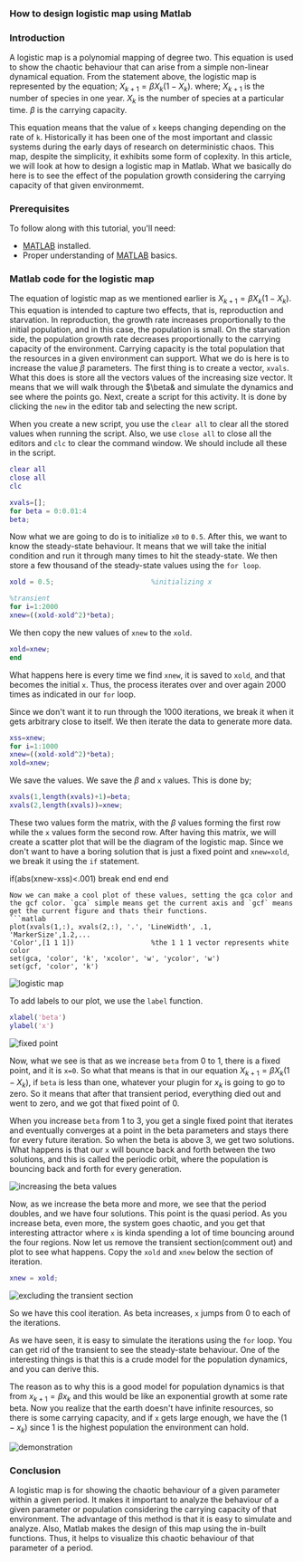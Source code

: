 ### How to design logistic map using Matlab
### Introduction
A logistic map is a polynomial mapping of degree two. This equation is used to show the chaotic behaviour that can arise from a simple non-linear dynamical equation. From the statement above, the logistic map is represented by the equation;
$X_{k+1}=\beta X_k(1-X_k)$. 
where;
$X_{k+1}$ is the number of species in one year.
$X_k$ is the number of species at a particular time.
$\beta$ is the carrying capacity.

This equation means that the value of `x` keeps changing depending on the rate of `k`. Historically it has been one of the most important and classic systems during the early days of research on deterministic chaos. This map, despite the simplicity, it exhibits some form of coplexity. In this article, we will look at how to design a logistic map in Matlab. What we basically do here is to see the effect of the population growth considering the carrying capacity of that given environmemt.

### Prerequisites
To follow along with this tutorial, you'll need:
- [MATLAB](https://www.mathworks.com/products/get-matlab.html?s_tid=gn_getml) installed.
- Proper understanding of [MATLAB](https://www.section.io/engineering-education/getting-started-with-matlab/) basics.

### Matlab code for the logistic map
The equation of logistic map as we mentioned earlier is $X_{k+1}=\beta X_k(1-X_k)$. This equation is intended to capture two effects, that is, reproduction and starvation. In reproduction, the growth rate increases proportionally to the initial population, and in this case, the population is small. On the starvation side, the population growth rate decreases proportionally to the carrying capacity of the environment. Carrying capacity is the total population that the resources in a given environment can support. What we do is here is to increase the value $\beta$ parameters. The first thing is to create a vector, `xvals`. What this does is store all the vectors values of the increasing size vector. It means that we will walk through the $\beta& and simulate the dynamics and see where the points go. Next, create a script for this activity. It is done by clicking the `new` in the editor tab and selecting the new script.

When you create a new script, you use the `clear all` to clear all the stored values when running the script. Also, we use `close all` to close all the editors and `clc` to clear the command window. We should include all these in the script.
```Matlab
clear all
close all
clc

xvals=[];
for beta = 0:0.01:4
beta;
```
Now what we are going to do is to initialize `x0` to `0.5`. After this, we want to know the steady-state behaviour. It means that we will take the initial condition and run it through many times to hit the steady-state. We then store a few thousand of the steady-state values using the `for loop`. 
```Matlab
xold = 0.5;                        %initializing x

%transient
for i=1:2000
xnew=((xold-xold^2)*beta);
```
We then copy the new values of `xnew` to the `xold`.
```Matlab
xold=xnew;
end
```
What happens here is every time we find `xnew`, it is saved to `xold`, and that becomes the initial `x`. Thus, the process iterates over and over again 2000 times as indicated in our `for` loop.

Since we don't want it to run through the 1000 iterations, we break it when it gets arbitrary close to itself. We then iterate the data to generate more data. 
```Matlab
xss=xnew;
for i=1:1000
xnew=((xold-xold^2)*beta);
xold=xnew;
```
We save the values. We save the $\beta$ and `x` values. This is done by;
```matlab
xvals(1,length(xvals)+1)=beta;
xvals(2,length(xvals))=xnew;
```
These two values form the matrix, with the $\beta$ values forming the first row while the `x` values form the second row. After having this matrix, we will create a scatter plot that will be the diagram of the logistic map. Since we don't want to have a boring solution that is just a fixed point and `xnew=xold`, we break it using the `if` statement.

if(abs(xnew-xss)<.001)
break
end
end
end
```
Now we can make a cool plot of these values, setting the gca color and the gcf color. `gca` simple means get the current axis and `gcf` means get the current figure and thats their functions. 
```matlab
plot(xvals(1,:), xvals(2,:), '.', 'LineWidth', .1, 'MarkerSize',1.2,...
'Color',[1 1 1])                   %the 1 1 1 vector represents white color
set(gca, 'color', 'k', 'xcolor', 'w', 'ycolor', 'w')
set(gcf, 'color', 'k')
```

![logistic map](/engineering-education/how-to-design-logistic-map-using-matlab/map_one.png)

To add labels to our plot, we use the `label` function.
```matlab
xlabel('beta')
ylabel('x')
```
![fixed point](/engineering-education/how-to-design-logistic-map-using-matlab/map_two.png)

Now, what we see is that as we increase `beta` from 0 to 1, there is a fixed point, and it is `x=0`. So what that means is that in our equation $X_{k+1}=\beta X_k(1-X_k)$, if `beta` is less than one, whatever your plugin for $x_k$ is going to go to zero. So it means that after that transient period, everything died out and went to zero, and we got that fixed point of 0.

When you increase `beta` from 1 to 3, you get a single fixed point that iterates and eventually converges at a point in the beta parameters and stays there for every future iteration. So when the beta is above 3, we get two solutions. What happens is that our `x` will bounce back and forth between the two solutions, and this is called the periodic orbit, where the population is bouncing back and forth for every generation.

![increasing the beta values](/engineering-education/how-to-design-logistic-map-using-matlab/map_three.png)

Now, as we increase the beta more and more, we see that the period doubles, and we have four solutions. This point is the quasi period. As you increase beta, even more, the system goes chaotic, and you get that interesting attractor where `x` is kinda spending a lot of time bouncing around the four regions.
Now let us remove the transient section(comment out) and plot to see what happens. Copy the `xold` and `xnew` below the section of iteration.
```Matlab
xnew = xold;
```

![excluding the transient section](/engineering-education/how-to-design-logistic-map-using-matlab/map_four.png)

So we have this cool iteration. As beta increases, `x` jumps from 0 to each of the iterations.

As we have seen, it is easy to simulate the iterations using the `for` loop. You can get rid of the transient to see the steady-state behaviour. One of the interesting things is that this is a crude model for the population dynamics, and you can derive this. 

The reason as to why this is a good model for population dynamics is that from $x_{k+1}=\beta x_k$ and this would be like an exponential growth at some rate beta. Now you realize that the earth doesn't have infinite resources, so there is some carrying capacity, and if `x` gets large enough, we have the $(1-x_k)$ since 1 is the highest population the environment can hold.

![demonstration](/engineering-education/how-to-design-logistic-map-using-matlab/map_five.png)

### Conclusion
A logistic map is for showing the chaotic behaviour of a given parameter within a given period. It makes it important to analyze the behaviour of a given parameter or population considering the carrying capacity of that environment. The advantage of this method is that it is easy to simulate and analyze. Also, Matlab makes the design of this map using the in-built functions. Thus, it helps to visualize this chaotic behaviour of that parameter of a period.




<!-- MathJax script -->
<script type="text/javascript" async
    src="https://cdnjs.cloudflare.com/ajax/libs/mathjax/2.7.1/MathJax.js?config=TeX-AMS-MML_HTMLorMML">
    MathJax.Hub.Config({
    tex2jax: {
      inlineMath: [['$','$'], ['\\(','\\)']],
      displayMath: [['$$','$$']],
      processEscapes: true,
      processEnvironments: true,
      skipTags: ['script', 'noscript', 'style', 'textarea', 'pre'],
      TeX: { equationNumbers: { autoNumber: "AMS" },
           extensions: ["AMSmath.js", "AMSsymbols.js"] }
    }
    });
    MathJax.Hub.Queue(function() {
      // Fix <code> tags after MathJax finishes running. This is a
      // hack to overcome a shortcoming of Markdown. Discussion at
      // https://github.com/mojombo/jekyll/issues/199
      var all = MathJax.Hub.getAllJax(), i;
      for(i = 0; i < all.length; i += 1) {
          all[i].SourceElement().parentNode.className += ' has-jax';
      }
    });
    MathJax.Hub.Config({
    // Autonumbering by mathjax
    TeX: { equationNumbers: { autoNumber: "AMS" } }
    });
  </script>
